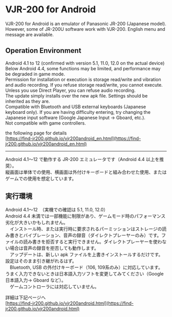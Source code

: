 ﻿# VJR-200 for Android  

VJR-200 for Android is an emulator of Panasonic JR-200 (Japanese model). However, some of JR-200U software work with VJR-200. English menu and message are available.  

## Operation Environment  
 Android 4.1 to 12 (confirmed with version 5.1, 11.0, 12.0 on the actual device)  
 Below Android 4.4, some functions may be limited, and performance may be degraded in game mode.  
 Permission for installation or execution is storage read/write and vibration and audio recording. If you refuse storage read/write, you cannot execute. Unless you use Direct Player, you can refuse audio recording.  
 The update simply installs over the new apk file. Settings should be inherited as they are.  
 Compatible with Bluetooth and USB external keyboards (Japanese keyboard only). If you are having difficulty entering, try changing the Japanese input software (Google Japanese Input -> Gboard, etc.).  
  Not compatible with game controllers.  

the following page for  details  
[https://find-jr200.github.io/vjr200android_en.html](https://find-jr200.github.io/vjr200android_en.html)  

-------------------------------------------------------------  

Android 4.1～12 で動作する JR-200 エミュレータです（Android 4.4 以上を推奨）。  
縦画面は単体での使用、横画面は外付けキーボードと組み合わせた使用、またはゲームでの使用を想定しています。  
## 実行環境  
Android 4.1～12　（実機での確認は 5.1, 11.0, 12.0）  
Android 4.4 未満では一部機能に制限があり、ゲームモード時のパフォーマンス劣化が大きいかもしれません。  
　インストール時、または実行時に要求されるパーミッションはストレージの読み書きとバイブレーション、音声の録音（ダイレクトプレーヤーのみ）です。ファイルの読み書きを拒否すると実行できません。ダイレクトプレーヤーを使わない場合は音声の録音を拒否しても動作します。  
　アップデートは、新しい apk ファイルを上書きインストールするだけです。設定はそのまま引き継がれるはず。  
　Bluetooth, USB の外付けキーボード（106, 109系のみ）に対応しています。うまく入力できないときは日本語入力ソフトを変更してみてください（Google 日本語入力→ Gboard など）。  
 　ゲームコントローラには対応していません。   
  
詳細は下記ページへ  
[https://find-jr200.github.io/vjr200android.html](https://find-jr200.github.io/vjr200android.html)
